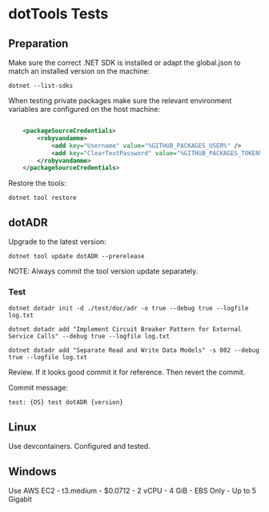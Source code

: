 # dotTools Tests

## Preparation

Make sure the correct .NET SDK is installed or adapt the global.json to match an installed version on the machine:

```shell
dotnet --list-sdks
```

When testing private packages make sure the relevant environment variables are configured on the host machine:

```xml

	<packageSourceCredentials>
		<robyvandamme>
			<add key="Username" value="%GITHUB_PACKAGES_USER%" />
			<add key="ClearTextPassword" value="%GITHUB_PACKAGES_TOKEN%" />
		</robyvandamme>
	</packageSourceCredentials> 

```

Restore the tools:

```shell
dotnet tool restore
````

## dotADR

Upgrade to the latest version:

```shell
dotnet tool update dotADR --prerelease
```

NOTE: Always commit the tool version update separately.

### Test


```shell
dotnet dotadr init -d ./test/doc/adr -o true --debug true --logfile log.txt
```

```shell
dotnet dotadr add "Implement Circuit Breaker Pattern for External Service Calls" --debug true --logfile log.txt
```

```shell
dotnet dotadr add "Separate Read and Write Data Models" -s 002 --debug true --logfile log.txt
```

Review. If it looks good commit it for reference. Then revert the commit.

Commit message: 

```text
test: {OS} test dotADR {version}
```

## Linux 

Use devcontainers. Configured and tested.

## Windows

Use AWS EC2 - t3.medium - $0.0712 - 2 vCPU - 4 GiB - EBS Only - Up to 5 Gigabit

